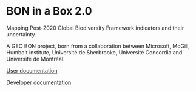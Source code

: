 # BON in a Box 2.0

Mapping Post-2020 Global Biodiversity Framework indicators and their uncertainty.

A GEO BON project, born from a collaboration between Microsoft, McGill, Humbolt institute, Université de Sherbrooke, Université Concordia and Université de Montréal.

[User documentation](https://github.com/GEO-BON/bon-in-a-box-pipeline-engine/blob/main/README-user.md)

[Developer documentation](https://github.com/GEO-BON/bon-in-a-box-pipeline-engine/blob/main/README-dev.md)

